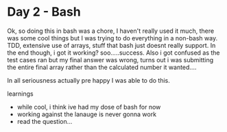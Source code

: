 # Day 2 - Bash

Ok, so doing this in bash was a chore, I haven't really used it much, there was some cool things
but I was trying to do everything in a non-bash way. TDD, extensive use of arrays, stuff that bash
just doesnt really support. In the end though, i got it working? soo.....success. Also i got confused as the test cases ran but my final answer was wrong, turns out i was submitting the entire final array rather than the calculated number it wanted....

In all seriousness actually pre happy I was able to do this.

learnings
* while cool, i think ive had my dose of bash for now
* working against the lanauge is never gonna work
* read the question...